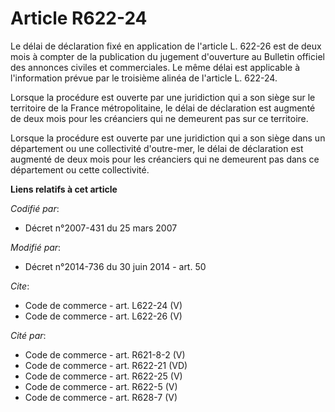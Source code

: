 # Article R622-24

Le délai de déclaration fixé en application de l'article L. 622-26 est de deux mois à compter de la publication du jugement
d'ouverture au Bulletin officiel des annonces civiles et commerciales. Le même délai est applicable à l'information prévue
par le troisième alinéa de l'article L. 622-24. 

Lorsque la procédure est ouverte par une juridiction qui a son siège sur le territoire de la France métropolitaine, le délai
de déclaration est augmenté de deux mois pour les créanciers qui ne demeurent pas sur ce territoire. 

Lorsque la procédure est ouverte par une juridiction qui a son siège dans un département ou une collectivité d'outre-mer, le
délai de déclaration est augmenté de deux mois pour les créanciers qui ne demeurent pas dans ce département ou cette
collectivité.

**Liens relatifs à cet article**

_Codifié par_:

  - Décret n°2007-431 du 25 mars 2007

_Modifié par_:

  - Décret n°2014-736 du 30 juin 2014 - art. 50

_Cite_:

  - Code de commerce - art. L622-24 (V)
  - Code de commerce - art. L622-26 (V)

_Cité par_:

  - Code de commerce - art. R621-8-2 (V)
  - Code de commerce - art. R622-21 (VD)
  - Code de commerce - art. R622-25 (V)
  - Code de commerce - art. R622-5 (V)
  - Code de commerce - art. R628-7 (V)
